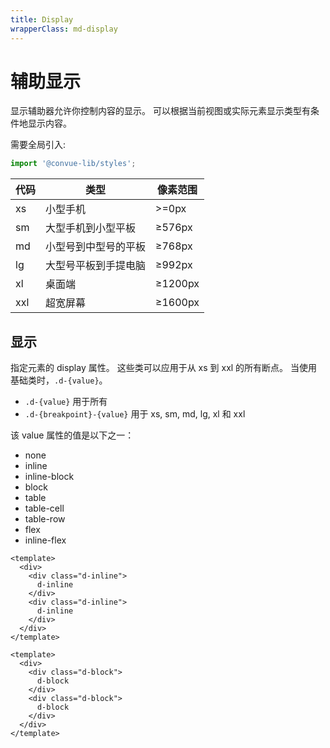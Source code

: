 ```yaml
---
title: Display
wrapperClass: md-display
---
```


# 辅助显示

显示辅助器允许你控制内容的显示。 可以根据当前视图或实际元素显示类型有条件地显示内容。

需要全局引入:

```js
import '@convue-lib/styles';
```

| 代码 | 类型                 | 像素范围 |
| ---- | -------------------- | -------- |
| xs   | 小型手机             | >=0px   |
| sm   | 大型手机到小型平板   | ≥576px   |
| md   | 小型号到中型号的平板 | ≥768px   |
| lg   | 大型号平板到手提电脑 | ≥992px   |
| xl   | 桌面端               | ≥1200px  |
| xxl  | 超宽屏幕             | ≥1600px  |


## 显示

指定元素的 display 属性。 这些类可以应用于从 xs 到 xxl 的所有断点。 当使用基础类时，<code>.d-{value}</code>。

- <code>.d-{value}</code> 用于所有
- <code>.d-{breakpoint}-{value}</code> 用于 xs, sm, md, lg, xl 和 xxl

该 value 属性的值是以下之一：

- none
- inline
- inline-block
- block
- table
- table-cell
- table-row
- flex
- inline-flex

```vue demo
<template>
  <div>
    <div class="d-inline">
      d-inline
    </div>
    <div class="d-inline">
      d-inline
    </div>
  </div>
</template>
```

```vue demo
<template>
  <div>
    <div class="d-block">
      d-block
    </div>
    <div class="d-block">
      d-block
    </div>
  </div>
</template>
```

